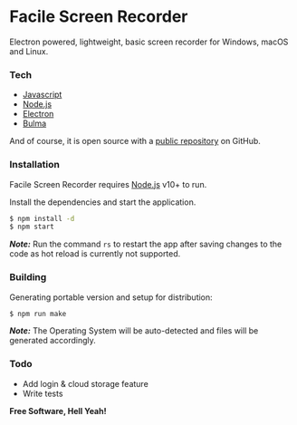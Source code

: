 # Facile Screen Recorder

Electron powered, lightweight, basic screen recorder for Windows, macOS and Linux.

### Tech

* [Javascript](https://developer.mozilla.org/en-US/docs/Web/JavaScript)
* [Node.js](https://nodejs.org/)
* [Electron](https://www.electronjs.org/)
* [Bulma](https://bulma.io/)

And of course, it is open source with a [public repository](https://github.com/aman56thakur/screen-recorder.git) on GitHub.

### Installation

Facile Screen Recorder requires [Node.js](https://nodejs.org/) v10+ to run.

Install the dependencies and start the application.

```sh
$ npm install -d
$ npm start
```
 **_Note:_**  Run the command ```rs``` to restart the app after saving changes to the code as hot reload is currently not supported.
 

### Building

Generating portable version and setup for distribution:

```sh
$ npm run make
```

 **_Note:_**  The Operating System will be auto-detected and files will be generated accordingly.

### Todo

 - Add login & cloud storage feature
 - Write tests


**Free Software, Hell Yeah!**
